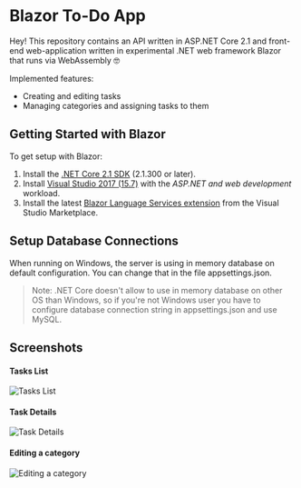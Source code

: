 # Blazor To-Do App

Hey! This repository contains an API written in ASP.NET Core 2.1 and front-end web-application written in experimental .NET web framework Blazor that runs via WebAssembly 🤓

Implemented features:
- Creating and editing tasks
- Managing categories and assigning tasks to them

## Getting Started with Blazor

To get setup with Blazor:

1. Install the [.NET Core 2.1 SDK](https://go.microsoft.com/fwlink/?linkid=873092) (2.1.300 or later).
2. Install [Visual Studio 2017 (15.7)](https://go.microsoft.com/fwlink/?linkid=873093) with the *ASP.NET and web development* workload.
3. Install the latest [Blazor Language Services extension](https://go.microsoft.com/fwlink/?linkid=870389) from the Visual Studio Marketplace.

## Setup Database Connections

When running on Windows, the server is using in memory database on default configuration. You can change that in the file appsettings.json. 

>Note: .NET Core doesn't allow to use in memory database on other OS than Windows, so if you're not Windows user you have to configure database connection string in appsettings.json and use MySQL.

## Screenshots

#### Tasks List
![Tasks List](https://i.imgur.com/NrfFMSJ.png "Tasks List")

#### Task Details
![Task Details](https://i.imgur.com/9jKgCst.png "Task Details")

#### Editing a category
![Editing a category](https://i.imgur.com/tUZ25DV.png "Editing a category")